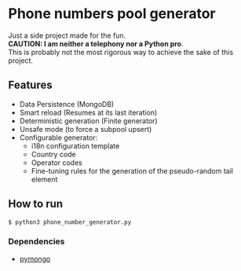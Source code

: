 # Phone numbers pool generator

Just a side project made for the fun.  
**CAUTION: I am neither a telephony nor a Python pro**.  
This is probably not the most rigorous way to achieve the sake of this project.

## Features

- Data Persistence (MongoDB)
- Smart reload (Resumes at its last iteration)
- Deterministic generation (Finite generator)
- Unsafe mode (to force a subpool upsert)
- Configurable generator:
    - i18n configuration template
    - Country code
    - Operator codes
    - Fine-tuning rules for the generation of the pseudo-random tail element

## How to run

`$ python3 phone_number_generator.py`

### Dependencies

- [pymongo](https://pypi.org/project/pymongo/)
